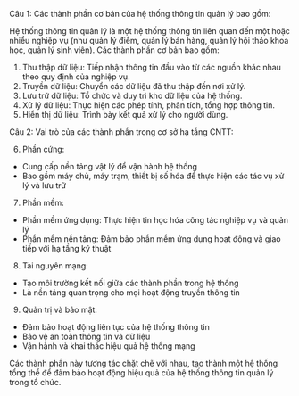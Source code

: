 
Câu 1: Các thành phần cơ bản của hệ thống thông tin quản lý bao gồm:

Hệ thống thông tin quản lý là một hệ thống thông tin liên quan đến một hoặc nhiều nghiệp vụ (như quản lý điểm, quản lý bán hàng, quản lý hội thảo khoa học, quản lý sinh viên). Các thành phần cơ bản bao gồm:

1. Thu thập dữ liệu: Tiếp nhận thông tin đầu vào từ các nguồn khác nhau theo quy định của nghiệp vụ.
2. Truyền dữ liệu: Chuyển các dữ liệu đã thu thập đến nơi xử lý.
3. Lưu trữ dữ liệu: Tổ chức và duy trì kho dữ liệu của hệ thống.
4. Xử lý dữ liệu: Thực hiện các phép tính, phân tích, tổng hợp thông tin.
5. Hiển thị dữ liệu: Trình bày kết quả xử lý cho người dùng.

Câu 2: Vai trò của các thành phần trong cơ sở hạ tầng CNTT:

6. Phần cứng:

- Cung cấp nền tảng vật lý để vận hành hệ thống
- Bao gồm máy chủ, máy trạm, thiết bị số hóa để thực hiện các tác vụ xử lý và lưu trữ

7. Phần mềm:

- Phần mềm ứng dụng: Thực hiện tin học hóa công tác nghiệp vụ và quản lý
- Phần mềm nền tảng: Đảm bảo phần mềm ứng dụng hoạt động và giao tiếp với hạ tầng kỹ thuật

8. Tài nguyên mạng:

- Tạo môi trường kết nối giữa các thành phần trong hệ thống
- Là nền tảng quan trọng cho mọi hoạt động truyền thông tin

9. Quản trị và bảo mật:

- Đảm bảo hoạt động liên tục của hệ thống thông tin
- Bảo vệ an toàn thông tin và dữ liệu
- Vận hành và khai thác hiệu quả hệ thống mạng

Các thành phần này tương tác chặt chẽ với nhau, tạo thành một hệ thống tổng thể để đảm bảo hoạt động hiệu quả của hệ thống thông tin quản lý trong tổ chức.